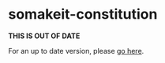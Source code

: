 somakeit-constitution
=====================

**THIS IS OUT OF DATE**

For an up to date version, please [go here](http://so-make-it.github.io/constitution/).
